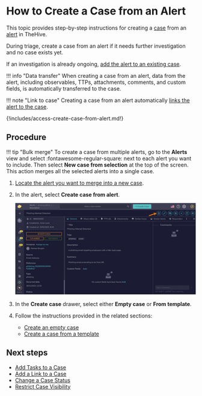 # How to Create a Case from an Alert

This topic provides step-by-step instructions for creating a [case](../cases/about-cases.md) from an [alert](about-alerts.md) in TheHive.

During triage, create a case from an alert if it needs further investigation and no case exists yet. 

If an investigation is already ongoing, [add the alert to an existing case](add-an-alert-to-an-existing-case.md).

!!! info "Data transfer"
    When creating a case from an alert, data from the alert, including observables, TTPs, attachments, comments, and custom fields, is automatically transferred to the case.

!!! note "Link to case"
    Creating a case from an alert automatically [links the alert to the case](../cases/view-alerts-linked-to-a-case.md).

{!includes/access-create-case-from-alert.md!}

<h2>Procedure</h2>

!!! tip "Bulk merge"
    To create a case from multiple alerts, go to the **Alerts** view and select :fontawesome-regular-square: next to each alert you want to include. Then select **New case from selection** at the top of the screen. This action merges all the selected alerts into a single case.

1. [Locate the alert you want to merge into a new case](./search-for-alerts/find-an-alert.md).

2. In the alert, select **Create case from alert**.

    ![Create case from alert](/thehive/images/user-guides/analyst-corner/cases/create-case-from-alert.png)

3. In the **Create case** drawer, select either **Empty case** or **From template**.

4. Follow the instructions provided in the related sections:

    * [Create an empty case](../cases/create-a-new-case.md#create-an-empty-case)
    * [Create a case from a template](../cases/create-a-new-case.md#create-a-case-from-a-template)

<h2>Next steps</h2>

* [Add Tasks to a Case](../cases/add-tasks-to-a-case.md)
* [Add a Link to a Case](../cases/case-links/add-a-link-to-a-case.md)
* [Change a Case Status](../cases/change-status-case.md)
* [Restrict Case Visibility](../cases/case-visibility/restrict-visibility-case.md)